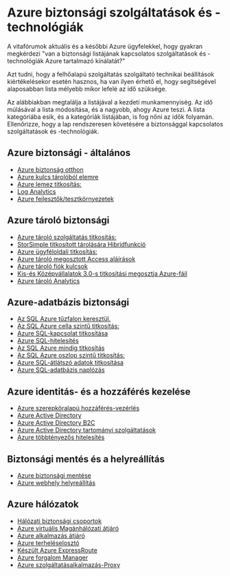 <properties
   pageTitle="Azure biztonsági szolgáltatások és -technológiák |} Microsoft Azure"
   description="A cikkben Azure biztonsági szolgáltatások és -technológiák curated listáját."
   services="security"
   documentationCenter="na"
   authors="TomShinder"
   manager="StevenPo"
   editor="TomSh"/>

<tags
   ms.service="security"
   ms.devlang="na"
   ms.topic="article"
   ms.tgt_pltfrm="na"
   ms.workload="na"
   ms.date="08/09/2016"
   ms.author="yurid"/>

# <a name="azure-security-services-and-technologies"></a>Azure biztonsági szolgáltatások és -technológiák

A vitafórumok aktuális és a későbbi Azure ügyfelekkel, hogy gyakran megkérdezi "van a biztonsági listájának kapcsolatos szolgáltatások és -technológiák Azure tartalmazó kínálatát?"
 
Azt tudni, hogy a felhőalapú szolgáltatás szolgáltató technikai beállítások kiértékelésekor esetén hasznos, ha van ilyen érhető el, hogy segítségével alaposabban lista mélyebb mikor lefelé az idő szüksége.

Az alábbiakban megtalálja a listájával a kezdeti munkamennyiség. Az idő múlásával a lista módosítása, és a nagyobb, ahogy Azure teszi. A lista kategóriába esik, és a kategóriák listájában, is fog nőni az idők folyamán. Ellenőrizze, hogy a lap rendszeresen követésére a biztonsággal kapcsolatos szolgáltatások és -technológiák. 

## <a name="azure-security---general"></a>Azure biztonsági - általános
- [Azure biztonság otthon](https://azure.microsoft.com/documentation/services/security-center/)
- [Azure kulcs tárolóból elemre](https://azure.microsoft.com/documentation/services/key-vault/)
- [Azure lemez titkosítás:](azure-security-disk-encryption.md)
- [Log Analytics](../log-analytics/log-analytics-overview.md)
- [Azure fejlesztők/tesztkörnyezetek](https://azure.microsoft.com/documentation/services/devtest-lab/)

## <a name="azure-storage-security"></a>Azure tároló biztonsági
- [Azure tároló szolgáltatás titkosítás:](../storage/storage-service-encryption.md)
- [StorSimple titkosított tárolására Hibridfunkció](https://azure.microsoft.com/documentation/services/storsimple/)
- [Azure ügyféloldali titkosítás:](../storage/storage-client-side-encryption.md)
- [Azure tároló megosztott Access aláírások](../storage/storage-dotnet-shared-access-signature-part-1.md)
- [Azure tároló fiók kulcsok](../storage/storage-create-storage-account.md)
- [Kis-és Középvállalatok 3.0-s titkosítási megosztja Azure-fájl](../storage/storage-dotnet-how-to-use-files.md)
- [Azure tároló Analytics](https://msdn.microsoft.com/library/hh343270.aspx)

## <a name="azure-database-security"></a>Azure-adatbázis biztonsági
- [Az SQL Azure tűzfalon keresztül.](../sql-database/sql-database-firewall-configure.md)
- [Az SQL Azure cella szintű titkosítás:](https://blogs.msdn.microsoft.com/sqlsecurity/2015/05/12/recommendations-for-using-cell-level-encryption-in-azure-sql-database/)
- [Azure SQL-kapcsolat titkosítása](../sql-database/sql-database-security-guidelines.md)
- [Azure SQL-hitelesítés](../sql-database/sql-database-security-guidelines.md)
- [Az SQL Azure mindig titkosítás](https://msdn.microsoft.com/library/mt163865.aspx)
- [Az SQL Azure oszlop szintű titkosítás:](https://msdn.microsoft.com/library/ms179331.aspx)
- [Azure SQL-átlátszó adatok titkosítása](https://msdn.microsoft.com/library/dn948096.aspx)
- [Azure SQL-adatbázis naplózás](../sql-database/sql-database-auditing-get-started.md)

## <a name="azure-identity-and-access-management"></a>Azure identitás- és a hozzáférés kezelése
- [Azure szerepköralapú hozzáférés-vezérlés](../active-directory/role-based-access-control-configure.md)
- [Azure Active Directory](../active-directory/active-directory-whatis.md)
- [Azure Active Directory B2C](../active-directory-b2c/active-directory-b2c-get-started.md)
- [Azure Active Directory tartományi szolgáltatások](https://azure.microsoft.com/documentation/services/active-directory-ds/)
- [Azure többtényezős hitelesítés](../multi-factor-authentication/multi-factor-authentication.md)

## <a name="backup-and-disaster-recovery"></a>Biztonsági mentés és a helyreállítás
- [Azure biztonsági mentése](https://azure.microsoft.com/documentation/services/backup/)
- [Azure webhely helyreállítás](https://azure.microsoft.com/documentation/services/site-recovery/)

## <a name="azure-networking"></a>Azure hálózatok
- [Hálózati biztonsági csoportok](../virtual-network/virtual-networks-nsg.md)
- [Azure virtuális Magánhálózati átjáró](../vpn-gateway/vpn-gateway-about-vpngateways.md)
- [Azure alkalmazás átjáró](../application-gateway/application-gateway-introduction.md)
- [Azure terheléselosztó](../load-balancer/load-balancer-overview.md)
- [Készült Azure ExpressRoute](../expressroute/expressroute-introduction.md)
- [Azure forgalom Manager](../traffic-manager/traffic-manager-overview.md)
- [Azure szolgáltatásalkalmazás-Proxy](../active-directory/active-directory-application-proxy-enable.md)
